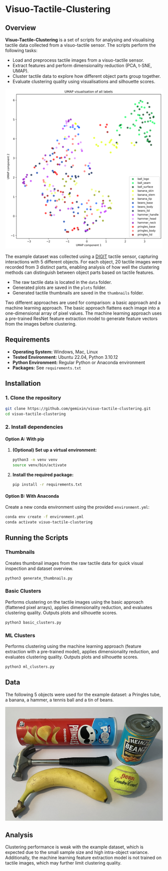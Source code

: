# Visuo-Tactile-Clustering

## Overview

**Visuo-Tactile-Clustering** is a set of scripts for analysing and visualising tactile data collected from a visuo-tactile sensor. The scripts perform the following tasks:

- Load and preprocess tactile images from a visuo-tactile sensor.
- Extract features and perform dimensionality reduction (PCA, t-SNE, UMAP).
- Cluster tactile data to explore how different object parts group together.
- Evaluate clustering quality using visualisations and silhouette scores.

<img src="plots/ml/UMAP_labels_plot.png" alt="Example clustering result" width="600"/>

The example dataset was collected using a [DIGIT](https://digit.ml/) tactile sensor, capturing interactions with 5 different objects. For each object, 20 tactile images were recorded from 3 distinct parts, enabling analysis of how well the clustering methods can distinguish between object parts based on tactile features.

- The raw tactile data is located in the `data` folder.
- Generated plots are saved in the `plots` folder.
- Generated tactile thumbnails are saved in the `thumbnails` folder.

Two different approaches are used for comparison: a basic approach and a machine learning approach. The basic approach flattens each image into a one-dimensional array of pixel values. The machine learning approach uses a pre-trained ResNet feature extraction model to generate feature vectors from the images before clustering.

## Requirements

- **Operating System:** Windows, Mac, Linux
- **Tested Environment:** Ubuntu 22.04, Python 3.10.12 
- **Python Environment:** Regular Python or Anaconda environment
- **Packages:** See `requirements.txt`

## Installation

### 1. Clone the repository

```bash
git clone https://github.com/gemixin/visuo-tactile-clustering.git
cd visuo-tactile-clustering
```

### 2. Install dependencies

#### Option A: With pip

1. **(Optional) Set up a virtual environment:**
    ```bash
    python3 -m venv venv
    source venv/bin/activate
    ```

2. **Install the required package:**  
    ```bash
    pip install -r requirements.txt
    ```

#### Option B: With Anaconda

Create a new conda environment using the provided `environment.yml`:

```bash
conda env create -f environment.yml
conda activate visuo-tactile-clustering
```

## Running the Scripts
### Thumbnails
Creates thumbnail images from the raw tactile data for quick visual inspection and dataset overview.
```bash
python3 generate_thumbnails.py
```

### Basic Clusters
Performs clustering on the tactile images using the basic approach (flattened pixel arrays), applies dimensionality reduction, and evaluates clustering quality. Outputs plots and silhouette scores.
```bash
python3 basic_clusters.py
```

###  ML Clusters
Performs clustering using the machine learning approach (feature extraction with a pre-trained model), applies dimensionality reduction, and evaluates clustering quality. Outputs plots and silhouette scores.
```bash
python3 ml_clusters.py
```

## Data
The following 5 objects were used for the example dataset: a Pringles tube, a banana, a hammer, a tennis ball and a tin of beans.

<img src="images/all_objects.JPG" alt="Selected objects" width="600"/>

## Analysis
Clustering performance is weak with the example dataset, which is expected due to the small sample size and high intra-object variance. Additionally, the machine learning feature extraction model is not trained on tactile images, which may further limit clustering quality.